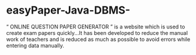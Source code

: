 # easyPaper-Java-DBMS-
“ ONLINE QUESTION PAPER GENERATOR ” is a website which is used to create exam papers quickly...It has been developed to reduce the manual work of teachers and is reduced as much as possible to avoid errors while entering data manually.
